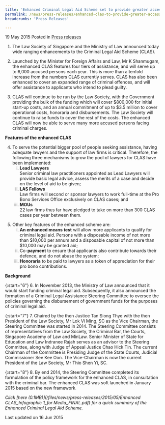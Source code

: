 ```yaml
---
title: 'Enhanced Criminal Legal Aid Scheme set to provide greater access to justice'
permalink: /news/press-releases/enhanced-clas-to-provide-greater-access-to-justice/
breadcrumbs: 'Press Releases'

---
```



19 May 2015 Posted in [Press releases](/news/press-releases)

1. The Law Society of Singapore and the Ministry of Law announced today wide ranging enhancements to the Criminal Legal Aid Scheme (CLAS).

2. Launched by the Minister for Foreign Affairs and Law, Mr K Shanmugam, the enhanced CLAS features four tiers of assistance, and will serve up to 6,000 accused persons each year. This is more than a tenfold increase from the numbers CLAS currently serves. CLAS has also been enhanced to cover an expanded range of criminal offences, and will offer assistance to applicants who intend to plead guilty.

3. CLAS will continue to be run by the Law Society, with the Government providing the bulk of the funding which will cover $800,000 for initial start-up costs, and an annual commitment of up to $3.5 million to cover operational costs, honoraria and disbursements. The Law Society will continue to raise funds to cover the rest of the costs. The enhanced CLAS will now be able to serve many more accused persons facing criminal charges.

**Features of the enhanced CLAS**

<ol start="4">
<li>To serve the potential bigger pool of people seeking assistance, having adequate lawyers and the support of law firms is critical. Therefore, the following three mechanisms to grow the pool of lawyers for CLAS have been implemented:

<ol style="list-style-type: lower-roman">
 <li><strong>Lead Lawyers</strong>
<br>
Senior criminal law practitioners appointed as Lead Lawyers will provide basic legal advice, assess the merits of a case and decide on the level of aid to be given;</li>



<li><strong>LAS Fellows</strong>
<br>
Law firms will second or sponsor lawyers to work full-time at the Pro Bono Services Office exclusively on CLAS cases; and
  
</li>

<li><strong>MOUs</strong>
<br> 
22 law firms thus far have pledged to take on more than 300 CLAS cases per year between them.
</li>


</ol>

</li>
</ol>

<ol start="5">
<li>  Other key features of the enhanced scheme are:

<ol style="list-style-type: lower-roman">
<li><strong>An enhanced means test</strong> will allow more applicants to qualify for criminal legal aid. Persons with a disposable income of not more than $10,000 per annum and a disposable capital of not more than $10,000 may be granted aid;</li>
<li> Co-<strong>payment</strong> to ensure that applicants also contribute towards their defence, and do not abuse the system; </li>
<li><strong>Honoraria</strong> to be paid to lawyers as a token of appreciation for their pro bono contributions.</li>
</ol>

</li>
</ol>



**Background**


{:start="6"}
6. In November 2013, the Ministry of Law announced that it would start funding criminal legal aid. Subsequently, it also announced the formation of a Criminal Legal Assistance Steering Committee to oversee the policies governing the disbursement of government funds for the purposes of criminal legal aid.

 

{:start="7"}
7. Chaired by the then Justice Tan Siong Thye with the then President of the Law Society, Mr Lok Vi Ming, SC as the Vice Chairman, the Steering Committee was started in 2014. The Steering Committee consists of representatives from the Law Society, the Criminal Bar, the Courts, Singapore Academy of Law and MinLaw. Senior Minister of State for Education and Law Indranee Rajah serves as an advisor to the Steering Committee, along with Judge of Appeal Justice Chao Hick Tin. The current Chairman of the Committee is Presiding Judge of the State Courts, Judicial Commissioner See Kee Oon. The Vice-Chairman is now the current President of the Law Society, Mr Thio Shen Yi, SC.

 

{:start="8"}
8. By end 2014, the Steering Committee completed its formulation of the policy framework for the enhanced CLAS, in consultation with the criminal bar. The enhanced CLAS was soft launched in January 2015 based on the new framework.

*Click [here (0.1MB)](/files/news/press-releases/2015/05/Enhanced CLAS_Infographic 1_for Media_FINAL.pdf) for a quick summary of the Enhanced Criminal Legal Aid Scheme.*

<p class="right-side-updated">Last updated on 16 Jun 2015</p>

